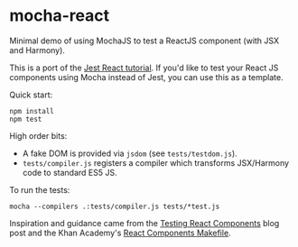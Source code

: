 mocha-react
===========

Minimal demo of using MochaJS to test a ReactJS component (with JSX and Harmony).

This is a port of the [Jest React tutorial][1]. If you'd like to test your React JS components using Mocha instead of Jest, you can use this as a template.

Quick start:

```
npm install
npm test
```

High order bits:

- A fake DOM is provided via `jsdom` (see `tests/testdom.js`).
- `tests/compiler.js` registers a compiler which transforms JSX/Harmony code to standard ES5 JS.

To run the tests:

```
mocha --compilers .:tests/compiler.js tests/*test.js
```

Inspiration and guidance came from the [Testing React Components][2] blog post and the Khan Academy's [React Components Makefile][3].

[1]: http://facebook.github.io/jest/docs/tutorial-react.html#content
[2]: http://www.asbjornenge.com/wwc/testing_react_components.html
[3]: https://github.com/Khan/react-components/blob/master/Makefile
